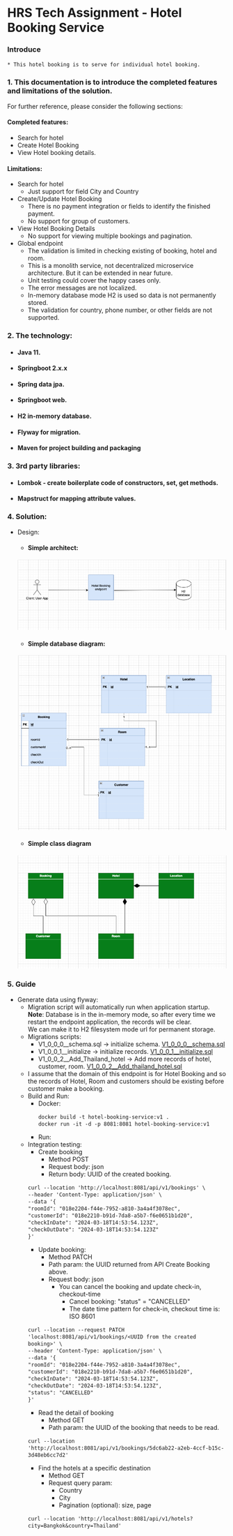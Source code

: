 # HRS Tech Assignment - Hotel Booking Service
### Introduce
    * This hotel booking is to serve for individual hotel booking.
### 1. This documentation is to introduce the completed features and limitations of the solution.
For further reference, please consider the following sections:
#### Completed features:
* Search for hotel
* Create Hotel Booking
* View Hotel booking details.
#### Limitations:
* Search for hotel
    * Just support for field City and Country
* Create/Update Hotel Booking
    * There is no payment integration or fields to identify the finished payment.
    * No support for group of customers.
* View Hotel Booking Details
    * No support for viewing multiple bookings and pagination.
* Global endpoint
    * The validation is limited in checking existing of booking, hotel and room.
    * This is a monolith service, not decentralized microservice architecture. But it can be extended in near future.
    * Unit testing could cover the happy cases only.
    * The error messages are not localized.
    * In-memory database mode H2 is used so data is not permanently stored.
    * The validation for country, phone number, or other fields are not supported.

### 2. The technology:
* ####  Java 11.
* #### Springboot 2.x.x
* #### Spring data jpa.
* #### Springboot web.
* #### H2 in-memory database.
* #### Flyway for migration.
* #### Maven for project building and packaging

### 3. 3rd party libraries:
* #### Lombok - create boilerplate code of constructors, set, get methods.
* #### Mapstruct for mapping attribute values.

### 4. Solution:
* Design:
    * #### Simple architect:
  ![Screenshot 2024-03-11 at 17.21.12.png](images%2FScreenshot%202024-03-11%20at%2017.21.12.png)
    * #### Simple database diagram:
  ![Screenshot 2024-03-11 at 17.21.54.png](images%2FScreenshot%202024-03-11%20at%2017.21.54.png)
    * #### Simple class diagram
  ![Screenshot 2024-03-11 at 17.22.15.png](images%2FScreenshot%202024-03-11%20at%2017.22.15.png)

### 5. Guide
* Generate data using flyway:
    * Migration script will automatically run when application startup.
      <br><b>Note</b>: Database is in the in-memory mode, so after every time we restart the endpoint application, the records will be clear.
      <br>We can make it to H2 filesystem mode url for permanent storage.
    * Migrations scripts:
        * V1_0_0_0__schema.sql -> initialize schema.
          [V1_0_0_0__schema.sql](src%2Fmain%2Fresources%2Fdb%2Fmigration%2FV1_0_0_0__schema.sql)
        * V1_0_0_1__initialize -> initialize records.
          [V1_0_0_1__initialize.sql](src%2Fmain%2Fresources%2Fdb%2Fmigration%2FV1_0_0_1__initialize.sql)
        * V1_0_0_2__Add_Thailand_hotel -> Add more records of hotel, customer, room.
          [V1_0_0_2__Add_thailand_hotel.sql](src%2Fmain%2Fresources%2Fdb%2Fmigration%2FV1_0_0_2__Add_thailand_hotel.sql)
    * I assume that the domain of this endpoint is for Hotel Booking and so the records of Hotel, Room and customers should be existing before customer make a booking.
    * Build and Run:
        * Docker:
          ```
          docker build -t hotel-booking-service:v1 .
          docker run -it -d -p 8081:8081 hotel-booking-service:v1
          ```
        * Run:
    * Integration testing:
        * Create booking
            * Method POST
            * Request body: json
            * Return body: UUID of the created booking.
      ```
      curl --location 'http://localhost:8081/api/v1/bookings' \
      --header 'Content-Type: application/json' \
      --data '{
      "roomId": "018e2204-f44e-7952-a810-3a4a4f3078ec",
      "customerId": "018e2210-b91d-7da8-a5b7-f6e0651b1d20",
      "checkInDate": "2024-03-18T14:53:54.123Z",
      "checkOutDate": "2024-03-18T14:53:54.123Z"
      }' 
      ```
        * Update booking:
            * Method PATCH
            * Path param: the UUID returned from API Create Booking above.
            * Request body: json
                * You can cancel the booking and update check-in, checkout-time
                    * Cancel booking: "status" = "CANCELLED"
                    * The date time pattern for check-in, checkout time is: ISO 8601
      ```
      curl --location --request PATCH 'localhost:8081/api/v1/bookings/<UUID from the created booking>' \
      --header 'Content-Type: application/json' \
      --data '{
      "roomId": "018e2204-f44e-7952-a810-3a4a4f3078ec",
      "customerId": "018e2210-b91d-7da8-a5b7-f6e0651b1d20",
      "checkInDate": "2024-03-18T14:53:54.123Z",
      "checkOutDate": "2024-03-18T14:53:54.123Z",
      "status": "CANCELLED"
      }'
      ```
        * Read the detail of booking
            * Method GET
            * Path param: the UUID of the booking that needs to be read.
      ```
      curl --location 'http://localhost:8081/api/v1/bookings/5dc6ab22-a2eb-4ccf-b15c-3d48eb6cc7d2'
      ```
        * Find the hotels at a specific destination
            * Method GET
            * Request query param:
                * Country
                * City
                * Pagination (optional): size, page
      ```
      curl --location 'http://localhost:8081/api/v1/hotels?city=Bangkok&country=Thailand'
      ```